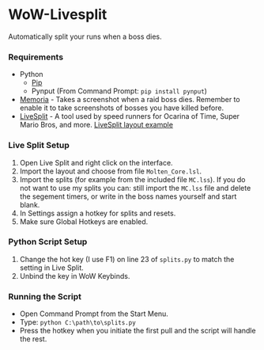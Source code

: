 # WoW-Livesplit
Automatically split your runs when a boss dies.

### Requirements
  * Python
    * [Pip](https://pip.pypa.io/en/stable/installing/)
    * Pynput (From Command Prompt: `pip install pynput`)
  * [Memoria](https://www.curseforge.com/wow/addons/memoria) - Takes a screenshot when a raid boss dies. Remember to enable it to take screenshots of bosses you have killed before. 
  * [LiveSplit](http://livesplit.org/) - A tool used by speed runners for Ocarina of Time, Super Mario Bros, and more.
    [LiveSplit layout example](https://imgur.com/dxKTVi9)

### Live Split Setup
  1. Open Live Split and right click on the interface.
  2. Import the layout and choose from file `Molten_Core.lsl`.
  3. Import the splits (for example from the included file `MC.lss`). If you do not want to use my splits you can: still import the `MC.lss` file and delete the segement timers, or write in the boss names yourself and start blank. 
  5. In Settings assign a hotkey for splits and resets.
  6. Make sure Global Hotkeys are enabled.
  
### Python Script Setup
  1. Change the hot key (I use F1) on line 23 of `splits.py` to match the setting in Live Split.
  2. Unbind the key in WoW Keybinds.
  
  
### Running the Script
  * Open Command Prompt from the Start Menu.
  * Type: `python C:\path\to\splits.py`
  * Press the hotkey when you initiate the first pull and the script will handle the rest.
